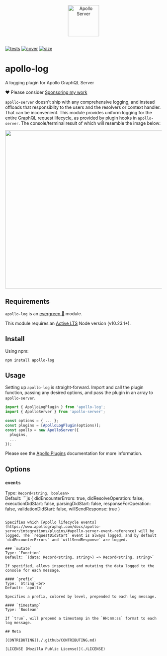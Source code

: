 [tests]: 	https://img.shields.io/circleci/project/github/shellscape/apollo-log.svg
[tests-url]: https://circleci.com/gh/shellscape/apollo-log

[cover]: https://codecov.io/gh/shellscape/apollo-log/branch/master/graph/badge.svg
[cover-url]: https://codecov.io/gh/shellscape/apollo-log

[size]: https://packagephobia.now.sh/badge?p=apollo-log
[size-url]: https://packagephobia.now.sh/result?p=apollo-log

<div align="center">
	<img src='https://user-images.githubusercontent.com/841294/53402609-b97a2180-39ba-11e9-8100-812bab86357c.png' height='100' alt='Apollo Server'><br/><br/>
</div>

[![tests][tests]][tests-url]
[![cover][cover]][cover-url]
[![size][size]][size-url]

# apollo-log

A logging plugin for Apollo GraphQL Server

:heart: Please consider [Sponsoring my work](https://github.com/sponsors/shellscape)

`apollo-server` doesn't ship with any comprehensive logging, and instead offloads that responsiblity to the users and the resolvers or context handler. That can be inconvenient. This module provides uniform logging for the entire GraphQL request lifecycle, as provided by plugin hooks in `apollo-server`. The console/terminal result of which will resemble the image below:

<img src="https://github.com/shellscape/apollo-log/raw/master/.github/screen.png" width="508">

## Requirements

`apollo-log` is an [evergreen 🌲](./.github/FAQ.md#what-does-evergreen-mean) module.

This module requires an [Active LTS](https://github.com/nodejs/Release) Node version (v10.23.1+).

## Install

Using npm:

```console
npm install apollo-log
```

## Usage

Setting up `apollo-log` is straight-forward. Import and call the plugin function, passing any desired options, and pass the plugin in an array to `apollo-server`.

```js
import { ApolloLogPlugin } from 'apollo-log';
import { ApolloServer } from 'apollo-server';

const options = { ... };
const plugins = [ApolloLogPlugin(options)];
const apollo = new ApolloServer({
  plugins,
  ...
});
```

Please see the [Apollo Plugins](https://www.apollographql.com/docs/apollo-server/integrations/plugins/#installing-a-plugin) documentation for more information.

## Options

### `events`
Type: `Record<string, boolean>`<br>
Default: ```js
{
  didEncounterErrors: true,
  didResolveOperation: false,
  executionDidStart: false,
  parsingDidStart: false,
  responseForOperation: false,
  validationDidStart: false,
  willSendResponse: true
}
```

Specifies which [Apollo lifecycle events](https://www.apollographql.com/docs/apollo-server/integrations/plugins/#apollo-server-event-reference) will be logged. The `requestDidStart` event is always logged, and by default `didEncounterErrors` and `willSendResponse` are logged.

### `mutate`
Type: `Function`
Default: `(data: Record<string, string>) => Record<string, string>`

If specified, allows inspecting and mutating the data logged to the console for each message.

#### `prefix`
Type: `String`<br>
Default: `apollo`

Specifies a prefix, colored by level, prepended to each log message.

#### `timestamp`
Type: `Boolean`

If `true`, will prepend a timestamp in the `HH:mm:ss` format to each log message.

## Meta

[CONTRIBUTING](./.github/CONTRIBUTING.md)

[LICENSE (Mozilla Public License)](./LICENSE)
